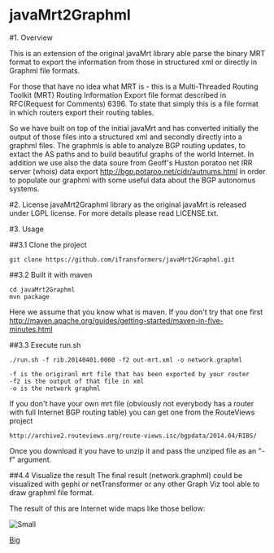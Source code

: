 javaMrt2Graphml
========

#1. Overview

This is an extension of the original javaMrt library able parse the binary MRT format to export the information from those in structured xml or directly in Graphml file formats. 

For those that have no idea what  MRT is  - this is a Multi-Threaded Routing Toolkit (MRT) Routing Information Export file format described in RFC(Request for Comments) 6396. To state that simply this is a file format in which routers export their routing tables. 

So we have built on top of the initial javaMrt and has converted initially the output of those files into a structured xml and secondly directly into a graphml files. 
The graphmls is able to analyze BGP routing updates, to extact the AS paths and to build beautiful graphs of the world Internet. 
In addition we use also the data soure from Geoff's Huston poratoo net IRR server (whois) data export http://bgp.potaroo.net/cidr/autnums.html in order to populate our graphml with some useful data about the BGP autonomus systems. 

#2. License
javaMrt2Graphml library as the original javaMrt is released under LGPL license. For more details please read LICENSE.txt.

#3. Usage 

##3.1 Clone the project
```
git clone https://github.com/iTransformers/javaMrt2Graphml.git
```
##3.2 Built it with maven
```
cd javaMrt2Graphml
mvn package 
```
Here we assume that you know what is maven. If you don't try that one first http://maven.apache.org/guides/getting-started/maven-in-five-minutes.html

##3.3 Execute run.sh 
```
./run.sh -f rib.20140401.0000 -f2 out-mrt.xml -o network.graphml

-f is the origiranl mrt file that has been exported by your router
-f2 is the output of that file in xml
-o is the network graphml 
```

If you don't have your own mrt file (obviously not everybody has a router with full Internet BGP routing table) you can get one from the RouteViews project 
```
http://archive2.routeviews.org/route-views.isc/bgpdata/2014.04/RIBS/
```
Once you download it you have to unzip it and pass the unziped file as an "-f" argument. 


##4.4 Visualize the result
The final result (network.graphml) could be visualized with gephi or netTransformer or any other Graph Viz tool able to draw graphml file format. 

The result of this are Internet wide maps like those bellow:

![Small](http://www.itransformers.net/bgpPeeringMap/internet_iTr_small.png)


[Big](http://www.itransformers.net/bgpPeeringMap/internet_iTr.png)
